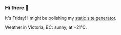 ### Hi there :wave:

It's Friday! I might be polishing my [static site generator](https://github.com/bewuethr/pandoc-bash-blog).

Weather in Victoria, BC: sunny, at +21°C.
